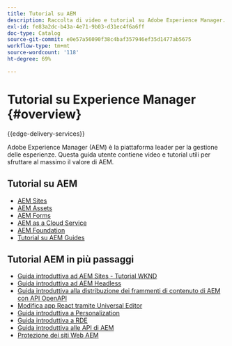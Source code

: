 ```yaml
---
title: Tutorial su AEM
description: Raccolta di video e tutorial su Adobe Experience Manager.
exl-id: fe83a2dc-b43a-4e71-9b03-d31ec4f6a6ff
doc-type: Catalog
source-git-commit: e0e57a56090f38c4baf357946ef35d1477ab5675
workflow-type: tm+mt
source-wordcount: '118'
ht-degree: 69%

---
```


# Tutorial su Experience Manager {#overview}

{{edge-delivery-services}}

Adobe Experience Manager (AEM) è la piattaforma leader per la gestione delle esperienze. Questa guida utente contiene video e tutorial utili per sfruttare al massimo il valore di AEM.

## Tutorial su AEM

+ [AEM Sites](https://experienceleague.adobe.com/it/docs/experience-manager-learn/sites/overview)
+ [AEM Assets](https://experienceleague.adobe.com/it/docs/experience-manager-learn/assets/overview)
+ [AEM Forms](https://experienceleague.adobe.com/it/docs/experience-manager-learn/forms/overview)
+ [AEM as a Cloud Service](https://experienceleague.adobe.com/it/docs/experience-manager-learn/cloud-service/overview)
+ [AEM Foundation](https://experienceleague.adobe.com/docs/experience-manager-learn/foundation/overview.html?lang=it)
+ [Tutorial su AEM Guides](https://experienceleague.adobe.com/it/docs/experience-manager-guides/using/overview)

## Tutorial AEM in più passaggi

+ [Guida introduttiva ad AEM Sites - Tutorial WKND](https://experienceleague.adobe.com/it/docs/experience-manager-learn/getting-started-wknd-tutorial-develop/overview)
+ [Guida introduttiva ad AEM Headless](https://experienceleague.adobe.com/it/docs/experience-manager-learn/getting-started-with-aem-headless/overview)
+ [Guida introduttiva alla distribuzione dei frammenti di contenuto di AEM con API OpenAPI](https://experienceleague.adobe.com/it/docs/experience-manager-learn/getting-started-with-aem-headless/open-api/basic/overview)
+ [Modifica app React tramite Universal Editor](https://experienceleague.adobe.com/it/docs/experience-manager-learn/cloud-service/developing/universal-editor/react-app-editing/overview)
+ [Guida introduttiva a Personalization](https://experienceleague.adobe.com/it/docs/experience-manager-learn/cloud-service/personalization/overview)
+ [Guida introduttiva a RDE](https://experienceleague.adobe.com/it/docs/experience-manager-learn/cloud-service/developing/rde/overview)
+ [Guida introduttiva alle API di AEM](https://experienceleague.adobe.com/it/docs/experience-manager-learn/cloud-service/aem-apis/overview)
+ [Protezione dei siti Web AEM](https://experienceleague.adobe.com/it/docs/experience-manager-learn/cloud-service/security/traffic-filter-and-waf-rules/overview)
